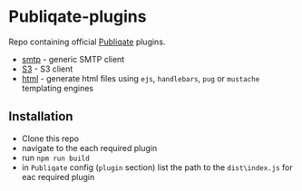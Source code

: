 # Publiqate-plugins

Repo containing official [Publiqate](https://github.com/Informatiqal/publiqate) plugins.

- [smtp](./plugins/smtp/README.md) - generic SMTP client
- [S3](./plugins/s3/README.md) - S3 client
- [html](./plugins/html/README.md) - generate html files using `ejs`, `handlebars`, `pug` or `mustache` templating engines

## Installation

- Clone this repo
- navigate to the each required plugin
- run `npm run build`
- in `Publiqate` config (`plugin` section) list the path to the `dist\index.js` for eac required plugin
